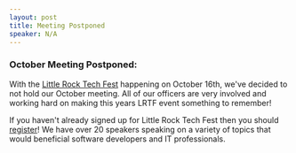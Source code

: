 ```yaml
---
layout: post
title: Meeting Postponed
speaker: N/A
---
```


### October Meeting Postponed: 
With the [Little Rock Tech Fest](http://lrtechfest.com) happening on October 16th, we've decided to not hold our October meeting.  All of our officers are very involved and working hard on making this years LRTF event something to remember!

If you haven't already signed up for Little Rock Tech Fest then you should [register](https://lrtf2015.eventbrite.com/)!  We have over 20 speakers speaking on a variety of topics that would beneficial software developers and IT professionals.
